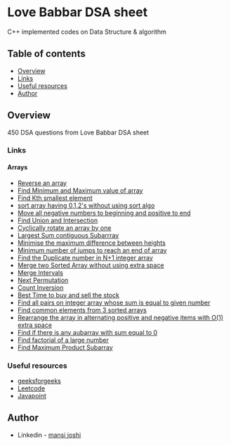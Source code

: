 # Love Babbar DSA sheet
C++ implemented codes on Data Structure &amp; algorithm

## Table of contents

- [Overview](#overview)
- [Links](#links)
- [Useful resources](#useful-resources)
- [Author](#author)

## Overview
450 DSA questions from Love Babbar DSA sheet

### Links

#### Arrays
- [Reverse an array](https://github.com/mansi05041/Love_babbar_DSA_sheet/tree/main/array/1.Reverse_an_array)
- [Find Minimum and Maximum value of array](https://github.com/mansi05041/Love_babbar_DSA_sheet/tree/main/array/2.Find_Min_Max_array)
- [Find Kth smallest element](https://github.com/mansi05041/Love_babbar_DSA_sheet/tree/main/array/3.Kth%20smallest%20element)
- [sort array having 0,1,2's without using sort algo](https://github.com/mansi05041/Love_babbar_DSA_sheet/tree/main/array/4.Sort0_1_2_array)
- [Move all negative numbers to beginning and positive to end](https://github.com/mansi05041/Love_babbar_DSA_sheet/tree/main/array/5.Move_negative_ele_to_one_side)
- [Find Union and Intersection](https://github.com/mansi05041/Love_babbar_DSA_sheet/tree/main/array/6.Find_Union_Intersection)
- [Cyclically rotate an array by one](https://github.com/mansi05041/Love_babbar_DSA_sheet/tree/main/array/7.Rotate_array_by_one)
- [Largest Sum contiguous Subarrray](https://github.com/mansi05041/Love_babbar_DSA_sheet/tree/main/array/8.Largest_sum_contiguous_Subarray)
- [Minimise the maximum difference between heights](https://github.com/mansi05041/Love_babbar_DSA_sheet/tree/main/array/9.Minimise_max_diff_bw_heights)
- [Minimum number of jumps to reach an end of array](https://github.com/mansi05041/Love_babbar_DSA_sheet/tree/main/array/10.Min_jumps_eod_array)
- [Find the Duplicate number in N+1 integer array](https://github.com/mansi05041/Love_babbar_DSA_sheet/tree/main/array/11.Find_duplicate_N%2B1_array)
- [Merge two Sorted Array without using extra space](https://github.com/mansi05041/Love_babbar_DSA_sheet/tree/main/array/12.Merge_two_sorted_array)
- [Merge Intervals](https://github.com/mansi05041/Love_babbar_DSA_sheet/blob/main/array/13.MergeIntervals/merge_interval.cpp)
- [Next Permutation](https://github.com/mansi05041/Love_babbar_DSA_sheet/tree/main/array/14.NextPermutation)
- [Count Inversion](https://github.com/mansi05041/Love_babbar_DSA_sheet/tree/main/array/15.Count_inversion)
- [Best Time to buy and sell the stock](https://github.com/mansi05041/Love_babbar_DSA_sheet/tree/main/array/16.BestTimeBuySellStock)
- [Find all pairs on integer array whose sum is equal to given number](https://github.com/mansi05041/Love_babbar_DSA_sheet/tree/main/array/17.Find_pairs_on_integer_sum_equal_k)
- [Find common elements from 3 sorted arrays](https://github.com/mansi05041/Love_babbar_DSA_sheet/tree/main/array/18.Find_common_elements_from_3_sorted_arrays)
- [Rearrange the array in alternating positive and negative items with O(1) extra space](https://github.com/mansi05041/Love_babbar_DSA_sheet/tree/main/array/19.Rearrange_alternating_positive_negative)
- [Find if there is any aubarray with sum equal to 0](https://github.com/mansi05041/Love_babbar_DSA_sheet/tree/main/array/20.Find_Subarray_With_Sum_0)
- [Find factorial of a large number](https://github.com/mansi05041/Love_babbar_DSA_sheet/tree/main/array/21.Find_Factorial_large_number)
- [Find Maximum Product Subarray](https://github.com/mansi05041/Love_babbar_DSA_sheet/tree/main/array/22.Find_Maximum_Product_Subarray)

### Useful resources

- [geeksforgeeks](https://practice.geeksforgeeks.org/)
- [Leetcode](https://leetcode.com/) 
- [Javapoint](https://www.javatpoint.com/data-structure-tutorial)

## Author
- Linkedin - [mansi joshi](https://www.linkedin.com/in/mansi-joshi-663aa81a0/)